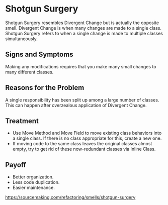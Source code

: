 Shotgun Surgery
===============

Shotgun Surgery resembles Divergent Change but is actually the opposite smell. Divergent Change is when many changes are made to a single class. Shotgun Surgery refers to when a single change is made to multiple classes simultaneously.

Signs and Symptoms
------------------

Making any modifications requires that you make many small changes to many different classes.

Reasons for the Problem
-----------------------

A single responsibility has been split up among a large number of classes. This can happen after overzealous application of Divergent Change.

Treatment
---------

- Use Move Method and Move Field to move existing class behaviors into a single class. If there is no class appropriate for this, create a new one.
- If moving code to the same class leaves the original classes almost empty, try to get rid of these now-redundant classes via Inline Class.

Payoff
------

- Better organization.
- Less code duplication.
- Easier maintenance.

https://sourcemaking.com/refactoring/smells/shotgun-surgery
